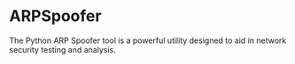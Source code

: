# ARPSpoofer
The Python ARP Spoofer tool is a powerful utility designed to aid in network security testing and analysis.
